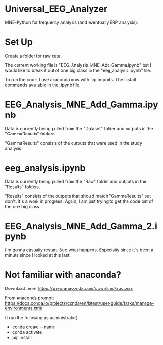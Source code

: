 # Universal_EEG_Analyzer
MNE-Python for frequency analysis (and eventually ERP analysis).

# Set Up

Create a folder for raw data.

The current working file is "EEG_Analysis_MNE_Add_Gamma.ipynb" but I would like to break it out of one big class in the "eeg_analysis.ipynb" file.

To run the code, I use anaconda now with pip imports. The install commands available in the .ipynb file.

# EEG_Analysis_MNE_Add_Gamma.ipynb

Data is currently being pulled from the "Dataset" folder and outputs in the "GammaResults" folders.

"GammaResults" consists of the outputs that were used in the study analysis.

# eeg_analysis.ipynb

Data is currently being pulled from the "Raw" folder and outputs in the "Results" folders.

"Results" consists of the outputs that should match "GammaResults" but don't. It's a work in progress. Again, I am just trying to get the code out of the one big class.

# EEG_Analysis_MNE_Add_Gamma_2.ipynb

I'm gonna casually restart. See what happens. Especially since it's been a minute since I looked at this last.

# Not familiar with anaconda?

Download here: https://www.anaconda.com/download/success

From Anaconda prompt: https://docs.conda.io/projects/conda/en/latest/user-guide/tasks/manage-environments.html

(I run the following as administrator)

* conda create --name <my-env>
* conda activate <my-env>
* pip install <var>